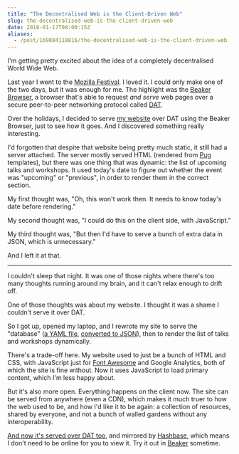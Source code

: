 ```yaml
---
title: "The Decentralised Web is the Client-Driven Web"
slug: the-decentralised-web-is-the-client-driven-web
date: 2018-01-17T08:00:15Z
aliases:
  - /post/169804118816/the-decentralised-web-is-the-client-driven-web
---
```


I'm getting pretty excited about the idea of a completely decentralised World Wide Web.

Last year I went to the [Mozilla Festival][]. I loved it. I could only make one of the two days, but it was enough for me. The highlight was the [Beaker Browser][], a browser that's able to request *and serve* web pages over a secure peer-to-peer networking protocol called [DAT][DAT Project].

Over the holidays, I decided to serve [my website][Noodle Sandwich] over DAT using the Beaker Browser, just to see how it goes. And I discovered something really interesting.

<!--more-->

I'd forgotten that despite that website being pretty much static, it still had a server attached. The server mostly served HTML (rendered from [Pug][] templates), but there was one thing that was dynamic: the list of upcoming talks and workshops. It used today's date to figure out whether the event was "upcoming" or "previous", in order to render them in the correct section.

My first thought was, "Oh, this won't work then. It needs to know today's date before rendering."

My second thought was, "I could do this on the client side, with JavaScript."

My third thought was, "But then I'd have to serve a bunch of extra data in JSON, which is unnecessary."

And I left it at that.

---

I couldn't sleep that night. It was one of those nights where there's too many thoughts running around my brain, and it can't relax enough to drift off.

One of those thoughts was about my website. I thought it was a shame I couldn't serve it over DAT.

So I got up, opened my laptop, and I rewrote my site to serve the "database" ([a YAML file][database.yaml], [converted to JSON][database.json]), then to render the list of talks and workshops dynamically.

There's a trade-off here. My website used to just be a bunch of HTML and CSS, with JavaScript just for [Font Awesome][] and Google Analytics, both of which the site is fine without. Now it uses JavaScript to load primary content, which I'm less happy about.

But it's also more open. Everything happens on the client now. The site can be served from anywhere (even a CDN), which makes it much truer to how the web used to be, and how I'd like it to be again: a collection of resources, shared by everyone, and not a bunch of walled gardens without any interoperability.

[And now it's served over DAT too][Noodle Sandwich over DAT], and mirrored by [Hashbase][], which means I don't need to be online for you to view it. Try it out in [Beaker][Beaker Browser] sometime.

[Noodle Sandwich]: https://noodlesandwich.com/
[Noodle Sandwich over DAT]: dat://noodlesandwich.com/
[database.json]: https://noodlesandwich.com/database.json
[database.yaml]: https://github.com/SamirTalwar/noodlesandwich.com/blob/master/database.yaml

[Beaker Browser]: https://beakerbrowser.com/
[DAT Project]: https://datproject.org/
[Font Awesome]: http://fontawesome.io/
[Hashbase]: https://hashbase.io/
[Mozilla Festival]: https://mozillafestival.org/
[Pug]: https://pugjs.org/

